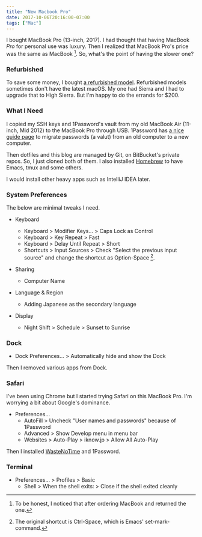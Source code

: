 ```yaml
---
title: "New Macbook Pro"
date: 2017-10-06T20:16:00-07:00
tags: ["Mac"]
---
```


I bought MacBook Pro (13-inch, 2017). I had thought that having MacBook *Pro* for personal use was luxury. Then I realized that MacBook Pro's price was the same as MacBook [^1]. So, what's the point of having the slower one?

[^1]: To be honest, I noticed that after ordering MacBook and returned the one.

### Refurbished

To save some money, I bought [a refurbished model](https://www.apple.com/shop/browse/home/specialdeals/mac/macbook). Refurbished models sometimes don't have the latest macOS. My one had Sierra and I had to upgrade that to High Sierra. But I'm happy to do the errands for $200.

### What I Need

I copied my SSH keys and 1Password's vault from my old MacBook Air (11-inch, Mid 2012) to the MacBook Pro through USB. 1Password has [a nice guide page](https://support.1password.com/new-device/) to migrate passwords (a valut) from an old computer to a new computer.

Then dotfiles and this blog are managed by Git, on BitBucket's private repos. So, I just cloned both of them. I also installed [Homebrew](https://brew.sh) to have Emacs, tmux and some others.

I would install other heavy apps such as IntelliJ IDEA later.

### System Preferences

The below are minimal tweaks I need.

* Keyboard
  * Keyboard > Modifier Keys... > Caps Lock as Control
  * Keyboard > Key Repeat > Fast
  * Keyboard > Delay Until Repeat > Short
  * Shortcuts > Input Sources > Check "Select the previous input source" and change the shortcut as Option-Space [^2].

* Sharing
  * Computer Name

* Language & Region
  * Adding Japanese as the secondary language

* Display
  * Night Shift > Schedule > Sunset to Sunrise

[^2]: The original shortcut is Ctrl-Space, which is Emacs' set-mark-command.

### Dock

* Dock Preferences... > Automatically hide and show the Dock

Then I removed various apps from Dock.

### Safari

I've been using Chrome but I started trying Safari on this MacBook Pro. I'm worrying a bit about Google's dominance.

* Preferences...
  * AutoFill > Uncheck "User names and passwords" because of 1Password
  * Advanced > Show Develop menu in menu bar
  * Websites > Auto-Play > iknow.jp > Allow All Auto-Play

Then I installed [WasteNoTime](http://www.bumblebeesystems.com/wastenotime/) and 1Password.

### Terminal

* Preferences... > Profiles > Basic
  * Shell > When the shell exits: > Close if the shell exited cleanly
